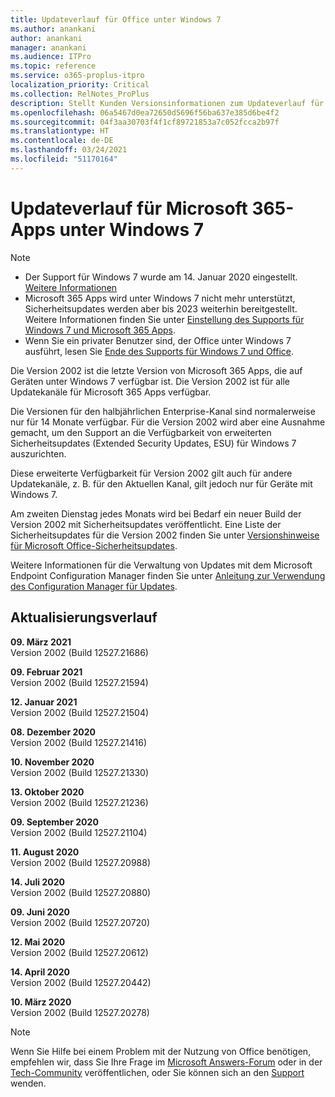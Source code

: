 ```yaml
---
title: Updateverlauf für Office unter Windows 7
ms.author: anankani
author: anankani
manager: anankani
ms.audience: ITPro
ms.topic: reference
ms.service: o365-proplus-itpro
localization_priority: Critical
ms.collection: RelNotes_ProPlus
description: Stellt Kunden Versionsinformationen zum Updateverlauf für Microsoft 365-Apps für Windows 7 bereit.
ms.openlocfilehash: 06a5467d0ea72650d5696f56ba637e385d6be4f2
ms.sourcegitcommit: 04f3aa30703f4f1cf89721853a7c052fcca2b97f
ms.translationtype: HT
ms.contentlocale: de-DE
ms.lasthandoff: 03/24/2021
ms.locfileid: "51170164"
---
```

# <a name="update-history-for-microsoft-365-apps-on-windows-7"></a>Updateverlauf für Microsoft 365-Apps unter Windows 7 

 > [!NOTE]
>
>- Der Support für Windows 7 wurde am 14. Januar 2020 eingestellt. [Weitere Informationen](https://www.microsoft.com/microsoft-365/windows/end-of-windows-7-support)
>- Microsoft 365 Apps wird unter Windows 7 nicht mehr unterstützt, Sicherheitsupdates werden aber bis 2023 weiterhin bereitgestellt. Weitere Informationen finden Sie unter [Einstellung des Supports für Windows 7 und Microsoft 365 Apps](/DeployOffice/endofsupport/windows-7-support).
>- Wenn Sie ein privater Benutzer sind, der Office unter Windows 7 ausführt, lesen Sie [Ende des Supports für Windows 7 und Office](https://support.microsoft.com/office/78f20fab-b57b-44d7-8368-06a8493f3cb9).

Die Version 2002 ist die letzte Version von Microsoft 365 Apps, die auf Geräten unter Windows 7 verfügbar ist. Die Version 2002 ist für alle Updatekanäle für Microsoft 365 Apps verfügbar.

Die Versionen für den halbjährlichen Enterprise-Kanal sind normalerweise nur für 14 Monate verfügbar. Für die Version 2002 wird aber eine Ausnahme gemacht, um den Support an die Verfügbarkeit von erweiterten Sicherheitsupdates (Extended Security Updates, ESU) für Windows 7 auszurichten.

Diese erweiterte Verfügbarkeit für Version 2002 gilt auch für andere Updatekanäle, z. B. für den Aktuellen Kanal, gilt jedoch nur für Geräte mit Windows 7.

Am zweiten Dienstag jedes Monats wird bei Bedarf ein neuer Build der Version 2002 mit Sicherheitsupdates veröffentlicht. Eine Liste der Sicherheitsupdates für die Version 2002 finden Sie unter [Versionshinweise für Microsoft Office-Sicherheitsupdates](microsoft365-apps-security-updates.md).

Weitere Informationen für die Verwaltung von Updates mit dem Microsoft Endpoint Configuration Manager finden Sie unter [Anleitung zur Verwendung des Configuration Manager für Updates](/deployoffice/endofsupport/windows-7-support#guidance-when-using-configuration-manager-for-updates).


## <a name="update-history"></a>Aktualisierungsverlauf

[//]: # (NICHT ENTFERNEN)

**09. März 2021**<br/>
Version 2002 (Build 12527.21686)<br/>

**09. Februar 2021**<br/>
Version 2002 (Build 12527.21594)<br/>

**12. Januar 2021**<br/>
Version 2002 (Build 12527.21504)<br/>

**08. Dezember 2020**<br/>
Version 2002 (Build 12527.21416)<br/>

**10. November 2020**<br/>
Version 2002 (Build 12527.21330)<br/>

**13. Oktober 2020**<br/>
Version 2002 (Build 12527.21236)<br/>

**09. September 2020**<br/>
Version 2002 (Build 12527.21104)<br/>

**11. August 2020**<br/>
Version 2002 (Build 12527.20988)<br/>

**14. Juli 2020**<br/>
Version 2002 (Build 12527.20880)<br/>

**09. Juni 2020**<br/>
Version 2002 (Build 12527.20720)<br/>

**12. Mai 2020**<br/>
Version 2002 (Build 12527.20612)<br/>

**14. April 2020**<br/>
Version 2002 (Build 12527.20442)<br/>

**10. März 2020**<br/>
Version 2002 (Build 12527.20278)<br/>




> [!NOTE]
> Wenn Sie Hilfe bei einem Problem mit der Nutzung von Office benötigen, empfehlen wir, dass Sie Ihre Frage im [Microsoft Answers-Forum](https://answers.microsoft.com/) oder in der [Tech-Community](https://techcommunity.microsoft.com/) veröffentlichen, oder Sie können sich an den [Support](https://support.microsoft.com/contactus) wenden.